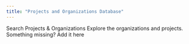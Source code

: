 ```yaml
---
title: "Projects and Organizations Database"
---
```


Search Projects & Organizations
Explore the organizations and projects. Something missing? Add it here


